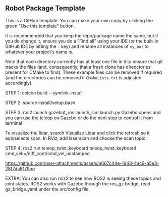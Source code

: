 ## Robot Package Template

This is a GitHub template. You can make your own copy by clicking the green "Use this template" button.

It is recommended that you keep the repo/package name the same, but if you do change it, ensure you do a "Find all" using your IDE (or the built-in GitHub IDE by hitting the `.` key) and rename all instances of `my_bot` to whatever your project's name is.

Note that each directory currently has at least one file in it to ensure that git tracks the files (and, consequently, that a fresh clone has direcctories present for CMake to find). These example files can be removed if required (and the directories can be removed if `CMakeLists.txt` is adjusted accordingly).



STEP 1:
colcon build --symlink-install

STEP 2:
source install/setup.bash

STEP 3:
ros2 launch gazebot_ros launch_sim.launch.py
Gazebo opens and you can use the teleop on Gazebo or do the next step to control it from terminal

To visualize the lidar, search Visualize Lidar and click the refresh so it autoselects scan.
In RViz, add laserscan and choose the scan topic.



STEP 4:
ros2 run teleop_twist_keyboard teleop_twist_keyboard cmd_vel:=/diff_cont/cmd_vel_unstamped

https://github.com/user-attachments/assets/a667c44e-1943-4ac9-a5e3-28f7da8179be

EXTRA:
You can also run rviz2 to see how ROS2 is seeing these topics and joint states.
ROS2 works with Gazebo through the ros_gz bridge, read gz_bridge.yaml under the src/config file.
